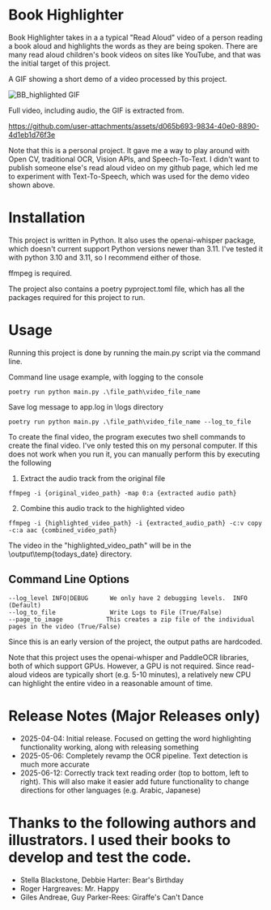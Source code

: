# Book Highlighter

Book Highlighter takes in a a typical "Read Aloud" video of a person reading a book aloud and highlights the words as they are being spoken.  There are many read aloud children's book videos on sites like YouTube, and that was the initial target of this project.

A GIF showing a short demo of a video processed by this project.

![BB_highlighted GIF](https://github.com/user-attachments/assets/0b75eae2-b68d-4649-9c6a-d4f68ed49908)

Full video, including audio, the GIF is extracted from.

https://github.com/user-attachments/assets/d065b693-9834-40e0-8890-4d1eb1d76f3e

Note that this is a personal project.  It gave me a way to play around with Open CV, traditional OCR, Vision APIs, and Speech-To-Text.  I didn't want to publish someone else's read aloud video on my github page, which led me to experiment with Text-To-Speech, which was used for the demo video shown above.

# Installation 

This project is written in Python.  It also uses the openai-whisper package, which doesn't current support Python versions newer than 3.11. I've tested it with python 3.10 and 3.11, so I recommend either of those.

ffmpeg is required.

The project also contains a poetry pyproject.toml file, which has all the packages required for this project to run.


# Usage

Running this project is done by running the main.py script via the command line. 

Command line usage example, with logging to the console
```
poetry run python main.py .\file_path\video_file_name
```

Save log message to app.log in \logs directory
```
poetry run python main.py .\file_path\video_file_name --log_to_file
```

To create the final video, the program executes two shell commands to create the final video.  I've only tested this on my personal computer.  If this does not work when you run it, you can manually perform this by executing the following

1. Extract the audio track from the original file
```
ffmpeg -i {original_video_path} -map 0:a {extracted audio path}
```

2. Combine this audio track to the highlighted video
```
ffmpeg -i {highlighted_video_path} -i {extracted_audio_path} -c:v copy -c:a aac {combined_video_path}
```

The video in the "highlighted_video_path" will be in the \output\temp\{todays_date} directory.  

## Command Line Options
```
--log_level INFO|DEBUG      We only have 2 debugging levels.  INFO (Default)
--log_to_file               Write Logs to File (True/False)
--page_to_image            This creates a zip file of the individual pages in the video (True/False)
```

Since this is an early version of the project, the output paths are hardcoded.

Note that this project uses the openai-whisper and PaddleOCR libraries, both of which support GPUs.  However, a GPU is not required.  Since read-aloud videos are typically short (e.g. 5-10 minutes), a relatively new CPU can highlight the entire video in a reasonable amount of time.

# Release Notes (Major Releases only)
- 2025-04-04: Initial release.  Focused on getting the word highlighting functionality working, along with releasing something
- 2025-05-06: Completely revamp the OCR pipeline.  Text detection is much more accurate  
- 2025-06-12: Correctly track text reading order (top to bottom, left to right).  This will also make it easier add future functionality to change directions for other languages (e.g. Arabic, Japanese)

# Thanks to the following authors and illustrators.  I used their books to develop and test the code.  
- Stella Blackstone, Debbie Harter: Bear's Birthday
- Roger Hargreaves: Mr. Happy
- Giles Andreae, Guy Parker-Rees: Giraffe's Can't Dance

